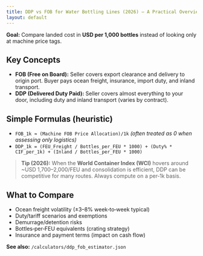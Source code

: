 ```yaml
---
title: DDP vs FOB for Water Bottling Lines (2026) — A Practical Overview
layout: default
---
```


**Goal:** Compare landed cost in **USD per 1,000 bottles** instead of looking only at machine price tags.

## Key Concepts
- **FOB (Free on Board):** Seller covers export clearance and delivery to origin port. Buyer pays ocean freight, insurance, import duty, and inland transport.
- **DDP (Delivered Duty Paid):** Seller covers almost everything to your door, including duty and inland transport (varies by contract).

## Simple Formulas (heuristic)
- `FOB_1k ≈ (Machine FOB Price Allocation)/1k` *(often treated as 0 when assessing only logistics)*
- `DDP_1k = (FEU_Freight / Bottles_per_FEU * 1000) + (Duty% * CIF_per_1k) + (Inland / Bottles_per_FEU * 1000)`

> **Tip (2026):** When the **World Container Index (WCI)** hovers around ~USD 1,700–2,000/FEU and consolidation is efficient, DDP can be competitive for many routes. Always compute on a per‑1k basis.

## What to Compare
- Ocean freight volatility (±3–8% week‑to‑week typical)
- Duty/tariff scenarios and exemptions
- Demurrage/detention risks
- Bottles‑per‑FEU equivalents (crating strategy)
- Insurance and payment terms (impact on cash flow)

**See also:** `/calculators/ddp_fob_estimator.json`

